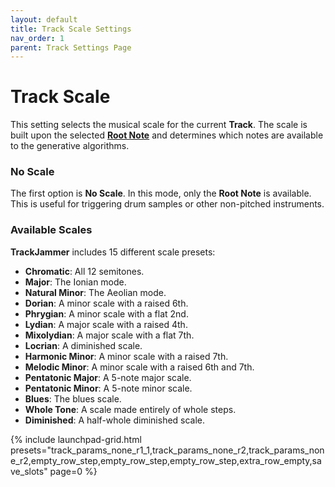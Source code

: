 ```yaml
---
layout: default
title: Track Scale Settings
nav_order: 1
parent: Track Settings Page
---
```


# Track Scale

This setting selects the musical scale for the current **Track**. The scale is built upon the selected [**Root Note**](track-setting-root.html) and determines which notes are available to the generative algorithms.

### No Scale

The first option is **No Scale**. In this mode, only the **Root Note** is available. This is useful for triggering drum samples or other non-pitched instruments.

### Available Scales

**TrackJammer** includes 15 different scale presets:

- **Chromatic**: All 12 semitones.
- **Major**: The Ionian mode.
- **Natural Minor**: The Aeolian mode.
- **Dorian**: A minor scale with a raised 6th.
- **Phrygian**: A minor scale with a flat 2nd.
- **Lydian**: A major scale with a raised 4th.
- **Mixolydian**: A major scale with a flat 7th.
- **Locrian**: A diminished scale.
- **Harmonic Minor**: A minor scale with a raised 7th.
- **Melodic Minor**: A minor scale with a raised 6th and 7th.
- **Pentatonic Major**: A 5-note major scale.
- **Pentatonic Minor**: A 5-note minor scale.
- **Blues**: The blues scale.
- **Whole Tone**: A scale made entirely of whole steps.
- **Diminished**: A half-whole diminished scale.

{% include launchpad-grid.html presets="track_params_none_r1_1,track_params_none_r2,track_params_none_r2,empty_row_step,empty_row_step,empty_row_step,extra_row_empty,save_slots" page=0 %}
